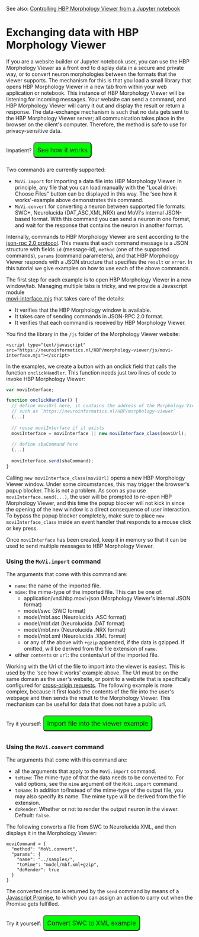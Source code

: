 <style>
a.tryme { display: inline-block; background: #0F0; padding: 0.5em; margin: 0.5em 0em; border: 0.2em outset grey; border-radius: 0.5em; font-size: 120%; text-decoration: none }
a.tryme:hover { text-decoration: underline }
</style>

See also: <a href="markdown2html.php?jupyter">Controlling HBP Morphology Viewer from a Jupyter notebook</a>

# Exchanging data with HBP Morphology Viewer

If you are a website builder or Jupyter notebook user, you can use the HBP Morphology Viewer 
as a front end to display data in a secure and private way, or to convert neuron morphologies between the formats that the viewer supports. The mechanism for this is that you load a small library that opens HBP Morphology Viewer in a new tab from within your web application or notebook. This instance of HBP Morphology Viewer will be listening 
for incoming messages. Your website can send a command, and HBP Morphology Viewer will carry it out and display the result or return a response. The data-exchange mechanism is such that no data gets sent to the HBP Morphology Viewer server; all communication takes place in the browser on the client's computer. Therefore, the method is safe to use for privacy-sensitive data.

Impatient? <a class="tryme" target="_blank" href="tryme.php?exchangedata-import-url">See how it works</a>

Two commands are currently supported:

- `MoVi.import` for importing a data file into HBP Morphology Viewer. In principle, any file that you can load manually with the "Local drive: Choose Files" button can be displayed in this way. The 'see how it works'-example above demonstrates this command.
- `MoVi.convert` for converting a neuron between supported file formats: SWC+, Neurolucida (DAT,ASC,XML,NRX) and MoVi's internal JSON-based format. With this command you can send a neuron in one format, and wait for the response that contains the neuron in another format.

Internally, commands to HBP Morphology Viewer are sent according to the <a href="https://www.jsonrpc.org/specification" target="_blank">json-rpc 2.0 protocol</a>.
This means that each command message is a JSON structure with fields `id` (message-id), `method` (one of the supported commands), `params` (command parameters), and that HBP Morphology Viewer responds with a JSON structure that specifies the `result` or `error`.
In this tutorial we give examples on how to use each of the above commands.

The first step for each example is to open HBP Morphology Viewer in a new window/tab. Managing multiple tabs is tricky, and we provide a Javascript module  
<a href="../js/movi-interface.mjs" target="_blank">movi-interface.mjs</a> that takes care of the details: 
- It verifies that the HBP Morphology window is available.
- It takes care of sending commands in JSON-RPC 2.0 format.
- It verifies that each command is received by HBP Morphology Viewer.

You find the library in the `/js` folder of the Morphology Viewer website:
```
<script type="text/javascript" src="https://neuroinformatics.nl/HBP/morphology-viewer/js/movi-interface.mjs"></script>
```

In the examples, we create a button with an onclick field that calls the function `onclickHandler`.
This function needs just two lines of code to invoke HBP Morphology Viewer:
```javascript
var moviInterface;

function onclickHandler() {
  // define moviUrl here, it contains the address of the Morphology Viewer page that you want to load,
  // such as `https://neuroinformatics.nl/HBP/morphology-viewer`
  (...)
  
  // reuse moviInterface if it exists
  moviInterface = moviInterface || new moviInterface_class(moviUrl);
  
  // define sbaCommand here
  (...)
  
  moviInterface.send(sbaCommand);
}
```
Calling `new moviInterface_class(moviUrl)` opens a new HBP Morphology Viewer window. Under some circumstances, this may trigger the browser's popup blocker. This is not a problem. As soon as you use `moviInterface.send(...)`, the user will be prompted to re-open HBP Morphology Viewer, and this time the popup blocker will not kick in since the opening of the new window is a direct consequence of user interaction. 
To bypass the popup blocker completely, make sure to place `new moviInterface_class` inside an event handler that responds to a mouse click or key press.

Once `moviInterface` has been created, keep it in memory so that it can be used to send multiple messages to HBP Morphology Viewer.

### Using the `MoVi.import` command

The arguments that come with this command are:
- `name`: the name of the imported file.
- `mime`: the mime-type of the imported file. This can be one of:
  - application/vnd.hbp.movi+json (Morphology Viewer's internal JSON format)
  - model/swc (SWC format)
  - model/mbf.asc (Neurolucida .ASC format)
  - model/mbf.dat (Neurolucida .DAT format)
  - model/mbf.nrx (Neurolucida .NRX format)
  - model/mbf.xml (Neurolucida .XML format)
  - or any of the above with `+gzip` appended, if the data is gzipped.
  If omitted, will be derived from the file extension of `name`.
- either `contents` or `url`: the contents/url of the imported file.

Working with the Url of the file to import into the viewer is easiest. This is used by the 'see how it works' example above. The Url must be on the same domain as the user's website, or point to a website that is specifically configured for <a href="https://en.wikipedia.org/wiki/Cross-origin_resource_sharing">cross-origin requests</a>. The following example is more complex, because it first loads the contents of the file into the user's webpage and then sends the result to the Morphology Viewer. This mechanism can be useful for data that does not have a public url.

Try it yourself: <a class="tryme" target="_blank" href="tryme.php?exchangedata-import">Import file into the viewer example</a>

### Using the `MoVi.convert` command

The arguments that come with this command are:
- all the arguments that apply to the `MoVi.import` command.
- `toMime`: The mime-type of that the data needs to be converted to. For valid options, see the `mime` argument oif the `MoVi.import` command.
- `toName`: In addition to/Instead of the mime-type of the output file, you may also specify its name. The mime type will be derived from the file extension.
- `doRender`: Whether or not to render the output neuron in the viewer. Default: `false`.

The following converts a file from SWC to Neurolucida XML, and then displays it in the Morphology Viewer:
```
moviCommand = {
  "method": "MoVi.convert",
  "params": {
    "name": "../samples/",
    "toMime": "model/mbf.xml+gzip",
    "doRender": true
  }
}
```
The converted neuron is returned by the `send` command by means of a <a href="https://developer.mozilla.org/en-US/docs/Web/JavaScript/Guide/Using_promises">Javascript Promise</a>, to which you can assign an action to carry out when the Promise gets fulfilled.

Try it yourself: <a class="tryme" target="_blank" href="tryme.php?exchangedata-convert">Convert SWC to XML example</a>
